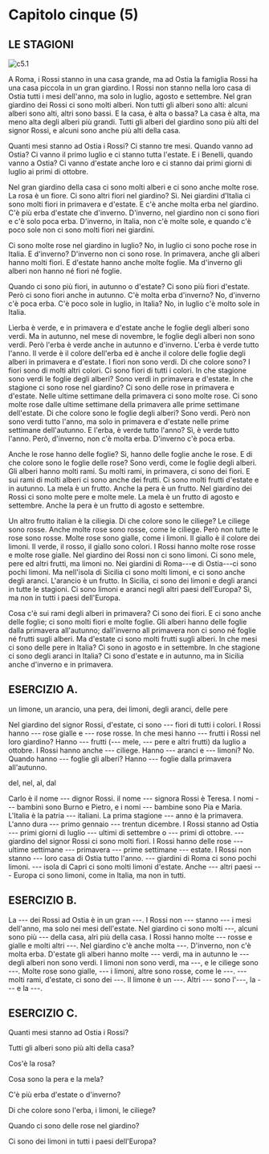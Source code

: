 # Capitolo cinque (5)

## LE STAGIONI

![c5.1](https://lh3.googleusercontent.com/e_B15AlXpQNZJD2G26wdWrMSVhHinQkbwPgZ8uoLo3X06jg75pHoiaEbcvFd-VhG7jjHghypaCs4abhlTr1Td-Bn1BnEF2QkRJsOC4Nv0nSN3iJY0LXNTCYcCBiow7i9jzB2dtnmObYqZAeWYI86eX1R2uKj__XsZGxZVlH8GElIYLb3nPcMkKzo1KRM7j7dp___SG_NVsTP41ykeYjuooQmOXsZkVOshynyn4JC5rDb5M9lQlNFhjHH1y8j9tQhsa-k2J70WDQ0NlC13SMi2Z241fEXz_ZjUwSB832KkqCztYVxHeA-2wxYswRmgsMEiXoqomzDSe17lcLMdaimWVj96PrkHjVMuMWd6pY-78YXOkDzUK8xGx9n9otOc0PTyEPgk2onAdAlXDAboV1tujaNHJaki6DFN2tZe1RDfMp-ICgL__7GvQsm3nbXMLb44KEL3NaNY_P-Z5h9MpDhcA_sIZr4HbOTntDaPE-L2r1ra33WufwhMXsm8pNovY6FVfRys98U5ZSuv140E0W5R8nk4CHtfAMoxzUf0lSVpf5ioL97eJiTwFeQWfdi71-AgnkAPtvtiq0LJvw1GFagO3uLTs4DTldZxg6HyySWw66chYsaNUYM5-w7X09rO1hwU6zx1vKHK97le1sI0S79GkRTYJ98EWXT=w513-h421-no)

A Roma, i Rossi stanno in una casa grande, ma ad Ostia la famiglia Rossi ha una casa piccola in un gran giardino. I Rossi non stanno nella loro casa di Ostia tutti i mesi dell'anno, ma solo in luglio, agosto e settembre. Nel gran giardino dei Rossi ci sono molti alberi. Non tutti gli alberi sono alti: alcuni alberi sono alti, altri sono bassi. E la casa, è alta o bassa? La casa è alta, ma meno alta degli alberi più grandi. Tutti gli alberi del giardino sono più alti del signor Rossi, e alcuni sono anche più alti della casa.

Quanti mesi stanno ad Ostia i Rossi? Ci stanno tre mesi. Quando vanno ad Ostia? Ci vanno il primo luglio e ci stanno tutta l'estate. E i Benelli, quando vanno a Ostia? Ci vanno d'estate anche loro e ci stanno dai primi giorni di luglio ai primi di ottobre.

Nel gran giardino della casa ci sono molti alberi e ci sono anche molte rose. La rosa è un fiore. Ci sono altri fiori nel giardino? Sì. Nei giardini d'Italia ci sono molti fiori in primavera e d'estate. E c'è anche molta erba nel giardino. C'è più erba d'estate che d'inverno. D'inverno, nel giardino non ci sono fiori e c'è solo poca erba. D'inverno, in Italia, non c'è molte sole, e quando c'è poco sole non ci sono molti fiori nei giardini.

Ci sono molte rose nel giardino in luglio? No, in luglio ci sono poche rose in Italia. E d'inverno? D'inverno non ci sono rose. In primavera, anche gli alberi hanno molti fiori. E d'estate hanno anche molte foglie. Ma d'inverno gli alberi non hanno né fiori né foglie.

Quando ci sono più fiori, in autunno o d'estate? Ci sono più fiori d'estate. Però ci sono fiori anche in autunno. C'è molta erba d'inverno? No, d'inverno c'è poca erba. C'è poco sole in luglio, in Italia? No, in luglio c'è molto sole in Italia.

Lìerba è verde, e in primavera e d'estate anche le foglie degli alberi sono verdi. Ma in autunno, nel mese di novembre, le foglie degli alberi non sono verdi. Però l'erba è verde anche in autunno e d'inverno. L'erba è verde tutto l'anno. Il verde è il colore dell'erba ed è anche il colore delle foglie degli alberi in primavera e d'estate. I fiori non sono verdi. Di che colore sono? I fiori sono di molti altri colori. Ci sono fiori di tutti i colori. In che stagione sono verdi le foglie degli alberi? Sono verdi in primavera e d'estate. In che stagione ci sono rose nel giardino? Ci sono delle rose in primavera e d'estate. Nelle ultime settimane della primavera ci sono molte rose. Ci sono molte rose dalle ultime settimane della primavera alle prime settimane dell'estate. Di che colore sono le foglie degli alberi? Sono verdi. Però non sono verdi tutto l'anno, ma solo in primavera e d'estate nelle prime settimane dell'autunno. E l'erba, è verde tutto l'anno? Sì, è verde tutto l'anno. Però, d'inverno, non c'è molta erba. D'inverno c'è poca erba.

Anche le rose hanno delle foglie? Sì, hanno delle foglie anche le rose. E di che colore sono le foglie delle rose? Sono verdi, come le foglie degli alberi. Gli alberi hanno molti rami. Su molti rami, in primavera, ci sono dei fiori. E sui rami di molti alberi ci sono anche dei frutti. Ci sono molti frutti d'estate e in autunno. La mela è un frutto. Anche la pera è un frutto. Nel giardino dei Rossi ci sono molte pere e molte mele. La mela è un frutto di agosto e settembre. Anche la pera è un frutto di agosto e settembre.

Un altro frutto italian è la ciliegia. Di che colore sono le ciliege? Le ciliege sono rosse. Anche molte rose sono rosse, come le ciliege. Però non tutte le rose sono rosse. Molte rose sono gialle, come i limoni. Il giallo è il colore dei limoni. Il verde, il rosso, il giallo sono colori. I Rossi hanno molte rose rosse e molte rose gialle. Nel giardino dei Rossi non ci sono limoni. Ci sono mele, pere ed altri frutti, ma limoni no. Nei giardini di Roma---e di Ostia---ci sono pochi limoni. Ma nell'isola di Sicilia ci sono molti limoni, e ci sono anche degli aranci. L'arancio è un frutto. In Sicilia, ci sono dei limoni e degli aranci in tutte le stagioni. Ci sono limoni e aranci negli altri paesi dell'Europa? Sì, ma non in tutti i paesi dell'Europa.

Cosa c'è sui rami degli alberi in primavera? Ci sono dei fiori. E ci sono anche delle foglie; ci sono molti fiori e molte foglie. Gli alberi hanno delle foglie dalla primavera all'autunno; dall'inverno all primavera non ci sono né foglie né frutti sugli alberi. Ma d'estate ci sono molti frutti sugli alberi. In che mesi ci sono delle pere in Italia? Ci sono in agosto e in settembre. In che stagione ci sono degli aranci in Italia? Ci sono d'estate e in autunno, ma in Sicilia anche d'inverno e in primavera.



## ESERCIZIO A.

un limone, un arancio, una pera, dei limoni, degli aranci, delle pere

Nel giardino del signor Rossi, d'estate, ci sono --- fiori di tutti i colori. I Rossi hanno --- rose gialle e --- rose rosse. In che mesi hanno --- frutti i Rossi nel loro giardino? Hanno --- frutti (--- mele, --- pere e altri frutti) da luglio a ottobre. I Rossi hanno anche --- ciliege. Hanno --- aranci e --- limoni? No. Quando hanno --- foglie gli alberi? Hanno --- foglie dalla primavera all'autunno.

del, nel, al, dal

Carlo è il nome --- dignor Rossi. il nome --- signora Rossi è Teresa. I nomi --- bambini sono Burno e Pietro, e i nomi --- bambine sono Pia e Maria. L'Italia è la patria --- italiani. La prima stagione --- anno è la primavera. L'anno dura --- primo gennaio --- trentun dicembre. I Rossi stanno ad Ostia --- primi giorni di luglio --- ultimi di settembre o --- primi di ottobre. --- giardino del signor Rossi ci sono molti fiori. I Rossi hanno delle rose --- ultime settimane --- primavera --- prime settimane --- estate. I Rossi non stanno --- loro casa di Ostia tutto l'anno. --- giardini di Roma ci sono pochi limoni. --- isola di Capri ci sono molti limoni d'estate. Anche --- altri paesi --- Europa ci sono limoni, come in Italia, ma non in tutti.



## ESERCIZIO B.

La --- dei Rossi ad Ostia è in un gran ---. I Rossi non --- stanno --- i mesi dell'anno, ma solo nei mesi dell'estate. Nel giardino ci sono molti ---, alcuni sono più --- della casa, alri più della casa. I Rossi hanno molte --- rosse e gialle e molti altri ---. Nel giardino c'è anche molta ---. D'inverno, non c'è molta erba. D'estate gli alberi hanno molte --- verdi, ma in autunno le --- degli alberi non sono verdi. I limoni non sono verdi, ma ---, e le ciliege sono ---. Molte rose sono gialle, --- i limoni, altre sono rosse, come le ---. --- molti rami, d'estate, ci sono dei ---. Il limone è un ---. Altri --- sono l'---, la --- e la ---.



## ESERCIZIO C.

Quanti mesi stanno ad Ostia i Rossi?

Tutti gli alberi sono più alti della casa?

Cos'è la rosa?

Cosa sono la pera e la mela?

C'è più erba d'estate o d'inverno?

Di che colore sono l'erba, i limoni, le ciliege?

Quando ci sono delle rose nel giardino?

Ci sono dei limoni in tutti i paesi dell'Europa?
<!--stackedit_data:
eyJoaXN0b3J5IjpbMTY3Mjk2NTg2MV19
-->